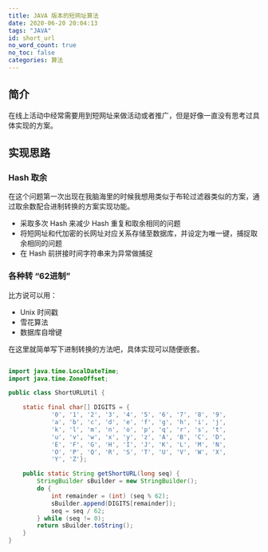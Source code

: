 ```yaml
---
title: JAVA 版本的短网址算法
date: 2020-06-20 20:04:13
tags: "JAVA"
id: short_url
no_word_count: true
no_toc: false
categories: 算法
---
```


## 简介

在线上活动中经常需要用到短网址来做活动或者推广，但是好像一直没有思考过具体实现的方案。

## 实现思路

### Hash 取余

在这个问题第一次出现在我脑海里的时候我想用类似于布轮过滤器类似的方案，通过取余数配合进制转换的方案实现功能。

- 采取多次 Hash 来减少 Hash 重复和取余相同的问题
- 将短网址和代加密的长网址对应关系存储至数据库，并设定为唯一键，捕捉取余相同的问题
- 在 Hash 前拼接时间字符串来为异常做捕捉

### 各种转 “62进制”

比方说可以用：

- Unix 时间戳
- 雪花算法
- 数据库自增键

在这里就简单写下进制转换的方法吧，具体实现可以随便嵌套。

```java

import java.time.LocalDateTime;
import java.time.ZoneOffset;

public class ShortURLUtil {

    static final char[] DIGITS = {
            '0', '1', '2', '3', '4', '5', '6', '7', '8', '9',
            'a', 'b', 'c', 'd', 'e', 'f', 'g', 'h', 'i', 'j',
            'k', 'l', 'm', 'n', 'o', 'p', 'q', 'r', 's', 't',
            'u', 'v', 'w', 'x', 'y', 'z', 'A', 'B', 'C', 'D',
            'E', 'F', 'G', 'H', 'I', 'J', 'K', 'L', 'M', 'N',
            'O', 'P', 'Q', 'R', 'S', 'T', 'U', 'V', 'W', 'X',
            'Y', 'Z'};

    public static String getShortURL(long seq) {
        StringBuilder sBuilder = new StringBuilder();
        do {
            int remainder = (int) (seq % 62);
            sBuilder.append(DIGITS[remainder]);
            seq = seq / 62;
        } while (seq != 0);
        return sBuilder.toString();
    }
}
```
